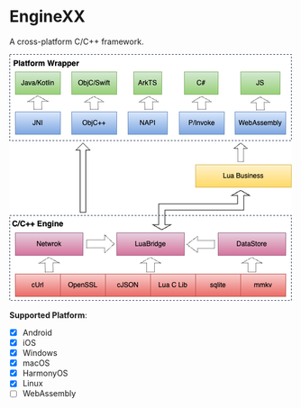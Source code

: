 # EngineXX

A cross-platform C/C++ framework.

![Arch](/res/arch.png)

**Supported Platform**:

* [x] Android
* [x] iOS
* [x] Windows
* [x] macOS
* [x] HarmonyOS
* [x] Linux
* [ ] WebAssembly
